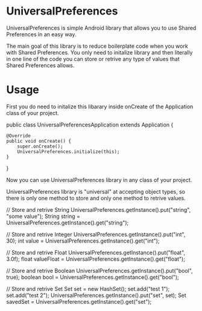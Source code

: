 # UniversalPreferences
UniversalPreferences is simple Android library that allows you to use Shared Preferences in an easy way. 

The main goal of this library is to reduce boilerplate code when you work with Shared Preferences. You only need to initalize library and then literally in one line of the code you can store or retrive any type of values that Shared Preferences allows.

# Usage
First you do need to initalize this libarary inside onCreate of the Application class of your project.

public class UniversalPreferencesApplication extends Application {

    @Override
    public void onCreate() {
        super.onCreate();
        UniversalPreferences.initialize(this);
    }
}

Now you can use UniversalPreferences library in any class of your project.

UniversalPreferences library is "universal" at accepting object types, so there is only one method to store and only one method to retrive values.

// Store and retrive String
UniversalPreferences.getInstance().put("string", "some value");
String string =  UniversalPreferences.getInstance().get("string");

// Store and retrive Integer
UniversalPreferences.getInstance().put("int", 30);
int value =  UniversalPreferences.getInstance().get("int");

// Store and retrive Float
UniversalPreferences.getInstance().put("float", 3.0f);
float valueFloat = UniversalPreferences.getInstance().get("float");

// Store and retrive Boolean
UniversalPreferences.getInstance().put("bool", true);
boolean bool = UniversalPreferences.getInstance().get("bool");

// Store and retrive Set<String>
Set<String> set = new HashSet<String>();
set.add("test 1");
set.add("test 2");
UniversalPreferences.getInstance().put("set", set);
Set<String> savedSet = UniversalPreferences.getInstance().get("set");

